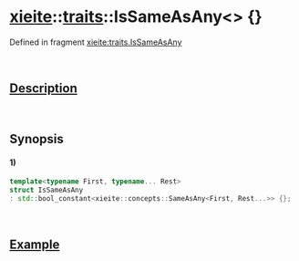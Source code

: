 # [xieite](../../xieite.md)\:\:[traits](../../traits.md)\:\:IsSameAsAny\<\> \{\}
Defined in fragment [xieite:traits.IsSameAsAny](../../../src/traits/is_same_as_any.cpp)

&nbsp;

## [Description](../concepts/same_as_any.md#Description)

&nbsp;

## Synopsis
#### 1)
```cpp
template<typename First, typename... Rest>
struct IsSameAsAny
: std::bool_constant<xieite::concepts::SameAsAny<First, Rest...>> {};
```

&nbsp;

## [Example](../concepts/same_as_any.md#Example)
